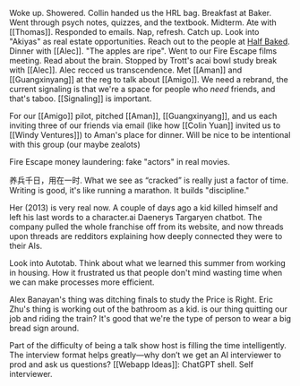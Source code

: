 Woke up. Showered. Collin handed us the HRL bag. Breakfast at Baker. Went through psych notes, quizzes, and the textbook. Midterm. Ate with [[Thomas]]. Responded to emails. Nap, refresh. Catch up. Look into "Akiyas" as real estate opportunities. Reach out to the people at [Half Baked](https://www.gethalfbaked.com/). Dinner with [[Alec]]. "The apples are ripe". Went to our Fire Escape films meeting. Read about the brain. Stopped by Trott's acai bowl study break with [[Alec]]. Alec recced us transcendence. Met [[Aman]] and [[Guangxinyang]] at the reg to talk about [[Amigo]]. We need a rebrand, the current signaling is that we're a space for people who *need* friends, and that's taboo. [[Signaling]] is important. 

For our [[Amigo]] pilot, pitched [[Aman]], [[Guangxinyang]], and us each inviting three of our friends via email (like how [[Colin Yuan]] invited us to [[Windy Ventures]]) to Aman's place for dinner. Will be nice to be intentional with this group (our maybe zealots)

Fire Escape money laundering: fake "actors" in real movies.

养兵千日，用在一时. What we see as “cracked” is really just a factor of time. 
Writing is good, it's like running a marathon. It builds "discipline."

Her (2013) is very real now. A couple of days ago a kid killed himself and left his last words to a character.ai Daenerys Targaryen chatbot. The company pulled the whole franchise off from its website, and now threads upon threads are redditors explaining how deeply connected they were to their AIs.

Look into Autotab. Think about what we learned this summer from working in housing. How it frustrated us that people don't mind wasting time when we can make processes more efficient.  

Alex Banayan's thing was ditching finals to study the Price is Right. Eric Zhu's thing is working out of the bathroom as a kid. is our thing quitting our job and riding the train? It's good that we're the type of person to wear a big bread sign around. 

Part of the difficulty of being a talk show host is filling the time intelligently. The interview format helps greatly—why don’t we get an AI interviewer to prod and ask us questions? [[Webapp Ideas]]: ChatGPT shell. Self interviewer.

